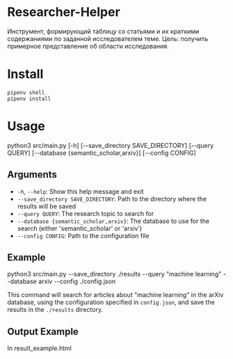 # Researcher-Helper
Инструмент, формирующий таблицу со статьями и их краткими содержаниями по заданной исследователем теме.
Цель: получить примерное представление об области исследования. 



# Install

```
pipenv shell
pipenv install
```


# Usage


python3 src/main.py [-h] [--save_directory SAVE_DIRECTORY] [--query QUERY] [--database {semantic_scholar,arxiv}] [--config CONFIG]


## Arguments

- `-h`, `--help`: Show this help message and exit
- `--save_directory SAVE_DIRECTORY`: Path to the directory where the results will be saved
- `--query QUERY`: The research topic to search for
- `--database {semantic_scholar,arxiv}`: The database to use for the search (either 'semantic_scholar' or 'arxiv')
- `--config CONFIG`: Path to the configuration file

## Example


python3 src/main.py --save_directory ./results --query "machine learning" --database arxiv --config ./config.json


This command will search for articles about "machine learning" in the arXiv database, using the configuration specified in `config.json`, and save the results in the `./results` directory.


## Output Example

In result_example.html